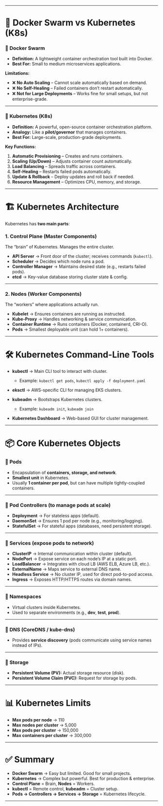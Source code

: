 
---

# 🚀 **Docker Swarm vs Kubernetes (K8s)**

### 🔹 **Docker Swarm**

* **Definition:** A lightweight container orchestration tool built into Docker.
* **Best For:** Small to medium microservices applications.

**Limitations:**

* ❌ **No Auto Scaling** – Cannot scale automatically based on demand.
* ❌ **No Self-Healing** – Failed containers don’t restart automatically.
* ❌ **Not for Large Deployments** – Works fine for small setups, but not enterprise-grade.

---

### 🔹 **Kubernetes (K8s)**

* **Definition:** A powerful, open-source container orchestration platform.
* **Analogy:** Like a **pilot/governor** that manages containers.
* **Best For:** Large-scale, production-grade deployments.

**Key Functions:**

1. **Automatic Provisioning** – Creates and runs containers.
2. **Scaling (Up/Down)** – Adjusts container count automatically.
3. **Load Balancing** – Spreads traffic across containers.
4. **Self-Healing** – Restarts failed pods automatically.
5. **Update & Rollback** – Deploy updates and roll back if needed.
6. **Resource Management** – Optimizes CPU, memory, and storage.

---

# 🏗 **Kubernetes Architecture**

Kubernetes has **two main parts**:

### 1. **Control Plane (Master Components)**

The “brain” of Kubernetes. Manages the entire cluster.

* **API Server** → Front door of the cluster; receives commands (`kubectl`).
* **Scheduler** → Decides which node runs a pod.
* **Controller Manager** → Maintains desired state (e.g., restarts failed pods).
* **etcd** → Key-value database storing cluster state & config.

---

### 2. **Nodes (Worker Components)**

The “workers” where applications actually run.

* **Kubelet** → Ensures containers are running as instructed.
* **Kube-Proxy** → Handles networking & service communication.
* **Container Runtime** → Runs containers (Docker, containerd, CRI-O).
* **Pods** → Smallest deployable unit (can hold 1+ containers).

---

# 🛠 **Kubernetes Command-Line Tools**

* **kubectl** → Main CLI tool to interact with cluster.

  * Example: `kubectl get pods`, `kubectl apply -f deployment.yaml`
* **eksctl** → AWS-specific CLI for managing EKS clusters.
* **kubeadm** → Bootstraps Kubernetes clusters.

  * Example: `kubeadm init`, `kubeadm join`
* **Kubernetes Dashboard** → Web-based GUI for cluster management.

---

# 📦 **Core Kubernetes Objects**

### 🔹 **Pods**

* Encapsulation of **containers, storage, and network**.
* **Smallest unit** in Kubernetes.
* Usually **1 container per pod**, but can have multiple tightly-coupled containers.

---

### 🔹 **Pod Controllers** (to manage pods at scale)

* **Deployment** → For stateless apps (default).
* **DaemonSet** → Ensures 1 pod per node (e.g., monitoring/logging).
* **StatefulSet** → For stateful apps (databases, need persistent storage).

---

### 🔹 **Services** (expose pods to network)

* **ClusterIP** → Internal communication within cluster (default).
* **NodePort** → Expose service on each node’s IP at a static port.
* **LoadBalancer** → Integrates with cloud LB (AWS ELB, Azure LB, etc.).
* **ExternalName** → Maps service to external DNS name.
* **Headless Service** → No cluster IP, used for direct pod-to-pod access.
* **Ingress** → Exposes HTTP/HTTPS routes via domain names.

---

### 🔹 **Namespaces**

* Virtual clusters inside Kubernetes.
* Used to separate environments (e.g., **dev**, **test**, **prod**).

---

### 🔹 **DNS (CoreDNS / kube-dns)**

* Provides **service discovery** (pods communicate using service names instead of IPs).

---

### 🔹 **Storage**

* **Persistent Volume (PV):** Actual storage resource (disk).
* **Persistent Volume Claim (PVC):** Request for storage by pods.

---

# 📊 **Kubernetes Limits**

* **Max pods per node** → 110
* **Max nodes per cluster** → 5,000
* **Max pods per cluster** → 150,000
* **Max containers per cluster** → 300,000

---

# ✅ **Summary**

* **Docker Swarm** → Easy but limited. Good for small projects.
* **Kubernetes** → Complex but powerful. Best for production & enterprise.
* **Control Plane** = Brain, **Nodes** = Workers.
* **kubectl** = Remote control, **kubeadm** = Cluster setup.
* **Pods → Controllers → Services → Storage** = Kubernetes lifecycle.

---
